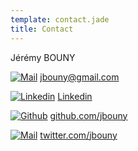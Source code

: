 ```yaml
---
template: contact.jade
title: Contact
---
```


Jérémy BOUNY

[![Mail](/makerelative/images/icons/mail.png)][mail]
[jbouny@gmail.com][mail]

[![Linkedin](/makerelative/images/icons/linkedin.png)][linkedin]
[Linkedin][linkedin]

[![Github](/makerelative/images/icons/github.png)][github]
[github.com/jbouny][github]

[![Mail](/makerelative/images/icons/twitter.png)][twitter]
[twitter.com/jbouny][twitter]

[mail]: mailto:jbouny@gmail.com
[linkedin]: https://fr.linkedin.com/in/jbouny
[twitter]: https://twitter.com/JBouny
[github]: https://github.com/jbouny